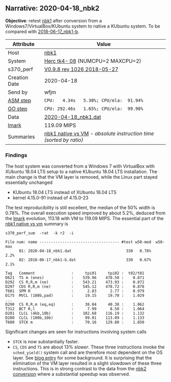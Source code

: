 ## Narrative: 2020-04-18_nbk2

**Objective**: retest [nbk1](hostinfo_nbk1.md) after conversion from a
Windows7/VirtualBox/KUbuntu system to native a KUbuntu system.
To be compared with [2018-06-17_nbk1-b](2018-06-17_nbk1-b.md).

| Attribute | Value |
| --------- | ----- |
| Host   | [nbk1](hostinfo_nbk1.md) |
| System | [Herc tk4- 08](sysinfo_tk4m08.md) (NUMCPU=2 MAXCPU=2) |
| s370_perf | [V0.9.8  rev  1026  2018-05-27](https://github.com/wfjm/s370-perf/blob/0f1260f/codes/s370_perf.asm) |
| Creation Date | 2020-04-18 |
| Send by | wfjm |
| [ASM step](README_narr.md#user-content-asm) | `CPU:   4.34s   5.30%; CPU/ela:  91.94%` |
| [GO step](README_narr.md#user-content-go)   | `CPU: 292.46s   1.65%; CPU/ela:  99.90%` |
| Data | [2020-04-18_nbk1.dat](../data/2020-04-18_nbk1.dat) |
| [lmark](README_narr.md#user-content-lmark) | 119.09 MIPS |
| Summaries | [nbk1 native vs VM](sum_2020-04-18_nbk1.dat) - _absolute instruction time (sorted by ratio)_ |

### <a id="find">Findings</a>
The host system was converted from a Windows 7 with VirtualBox with
XUbuntu 18.04 LTS setup to a native KUbuntu 18.04 LTS installation. The
main change is that the VM layer is removed, while the Linux part
stayed essentially unchanged
- KUbuntu 18.04 LTS instead of XUbuntu 18.04 LTS
- kernel 4.15.0-91 instead of 4.15.0-23

The test reproducibility is still excellent, the median of the 50% width is
0.78%. The overall execution speed improved by about 5.2%, deduced from the
[lmark](README_narr.md#user-content-lmark) evolution, 113.18 with VM to
119.09 MIPS. The essential part of the
[nbk1 native vs vm](sum_2020-04-18_nbk1.dat) summary is
```
s370_perf_sum  -rat  -k r2  -i 

File num: name ----------------------------------- #test w50-med  w50-max
      01: 2020-04-18_nbk1.dat                        330   0.78%     2.2%
      02: 2018-06-17_nbk1-b.dat                      330   0.67%     2.1%

Tag   Comment                :     tpi01     tpi02 :  t02/t01
D621  TS m (ones)            :    539.96    470.50 :    0.871
D292  CS R,R,m (ne)          :    543.21    473.93 :    0.872
D297  CDS R,R,m (ne)         :    545.12    478.72 :    0.878
T601  SPM R                  :      2.83      2.77 :    0.979
D175  MVCL (100b,pad)        :     19.15     19.70 :    1.029
...
D290  CS R,R,m (eq,eq)       :     38.04     40.38 :    1.062
T312  BCT R,l                :      7.99      8.50 :    1.064
D281  CLCL (4kb,10b)         :    102.68    116.19 :    1.132
D280  CLCL (100b,10b)        :     99.81    113.09 :    1.133
T600  STCK m                 :     70.16    129.80 :    1.850
```

Significant changes are seen for instructions involving system calls
- `STCK` is now substantially faster. 
- `CS`, `CDS` and `TS` are about 13% _slower_. These three instructions
  invoke the `sched_yield()` system call and are therefore most dependent
  on the OS layer.
  See  [blog entry](https://wfjm.github.io/blogs/mvs/2018-01-14-impact-of-meltdown-on-hercules.html) for some background.
  It is surprising that the elimination of the VM layer resulted in a
  slight slowdown of these three instructions. This is in strong contrast
  to the data from the [nbk2 conversion](2020-04-18_nbk2.md) where a
  substantial speedup was observed.
